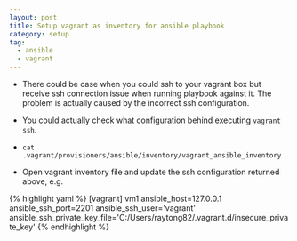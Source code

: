 ```yaml
---
layout: post
title: Setup vagrant as inventory for ansible playbook
category: setup
tag:
  - ansible
  - vagrant
---
```


* There could be case when you could ssh to your vagrant box but receive ssh connection issue when running playbook against it. The problem is actually caused by the incorrect ssh configuration.

* You could actually check what configuration behind executing `vagrant ssh`.

* `cat .vagrant/provisioners/ansible/inventory/vagrant_ansible_inventory`

* Open vagrant inventory file and update the ssh configuration returned above, e.g.

{% highlight yaml %}
[vagrant]
vm1  ansible_host=127.0.0.1  ansible_ssh_port=2201 ansible_ssh_user='vagrant' ansible_ssh_private_key_file='C:/Users/raytong82/.vagrant.d/insecure_private_key'
{% endhighlight %}
